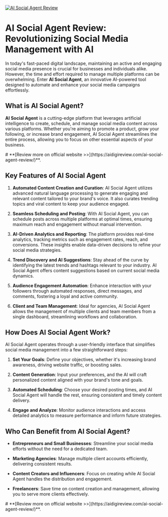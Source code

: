 [![AI Social Agent Review](https://aidigireview.com/wp-content/uploads/2025/02/AI-Social-Agent-Review.png "AI Social Agent Review")](https://aidigireview.com/ai-social-agent-review/)
<h1 data-start="0" data-end="73">AI Social Agent Review: Revolutionizing Social Media Management with AI</h1>
<p data-start="75" data-end="441">In today's fast-paced digital landscape, maintaining an active and engaging social media presence is crucial for businesses and individuals alike. However, the time and effort required to manage multiple platforms can be overwhelming. Enter <strong data-start="316" data-end="335">AI Social Agent</strong>, an innovative AI-powered tool designed to automate and enhance your social media campaigns effortlessly.</p>
<h2 data-start="443" data-end="470">What is AI Social Agent?</h2>
<p data-start="472" data-end="846"><strong data-start="472" data-end="491">AI Social Agent</strong> is a cutting-edge platform that leverages artificial intelligence to create, schedule, and manage social media content across various platforms. Whether you're aiming to promote a product, grow your following, or increase brand engagement, AI Social Agent streamlines the entire process, allowing you to focus on other essential aspects of your business.</p>
# **[Review more on official website >>](https://aidigireview.com/ai-social-agent-review/)**.
<h2 data-start="848" data-end="882">Key Features of AI Social Agent</h2>
<ol data-start="884" data-end="2184">
  <li data-start="884" data-end="1148">
    <p data-start="887" data-end="1148"><strong data-start="887" data-end="930">Automated Content Creation and Curation</strong>: AI Social Agent utilizes advanced natural language processing to generate engaging and relevant content tailored to your brand's voice. It also curates trending topics and viral content to keep your audience engaged.</p>
  </li>
  <li data-start="1150" data-end="1345">
    <p data-start="1153" data-end="1345"><strong data-start="1153" data-end="1188">Seamless Scheduling and Posting</strong>: With AI Social Agent, you can schedule posts across multiple platforms at optimal times, ensuring maximum reach and engagement without manual intervention.</p>
  </li>
  <li data-start="1347" data-end="1582">
    <p data-start="1350" data-end="1582"><strong data-start="1350" data-end="1387">AI-Driven Analytics and Reporting</strong>: The platform provides real-time analytics, tracking metrics such as engagement rates, reach, and conversions. These insights enable data-driven decisions to refine your social media strategies.</p>
  </li>
  <li data-start="1584" data-end="1806">
    <p data-start="1587" data-end="1806"><strong data-start="1587" data-end="1625">Trend Discovery and AI Suggestions</strong>: Stay ahead of the curve by identifying the latest trends and hashtags relevant to your industry. AI Social Agent offers content suggestions based on current social media dynamics.</p>
  </li>
  <li data-start="1808" data-end="1986">
    <p data-start="1811" data-end="1986"><strong data-start="1811" data-end="1845">Audience Engagement Automation</strong>: Enhance interaction with your followers through automated responses, direct messages, and comments, fostering a loyal and active community.</p>
  </li>
  <li data-start="1988" data-end="2184">
    <p data-start="1991" data-end="2184"><strong data-start="1991" data-end="2021">Client and Team Management</strong>: Ideal for agencies, AI Social Agent allows the management of multiple clients and team members from a single dashboard, streamlining workflows and collaboration.</p>
  </li>
</ol>
<h2 data-start="2186" data-end="2219">How Does AI Social Agent Work?</h2>
<p data-start="2221" data-end="2353">AI Social Agent operates through a user-friendly interface that simplifies social media management into a few straightforward steps:</p>
<ol data-start="2355" data-end="2920">
  <li data-start="2355" data-end="2486">
    <p data-start="2358" data-end="2486"><strong data-start="2358" data-end="2376">Set Your Goals</strong>: Define your objectives, whether it's increasing brand awareness, driving website traffic, or boosting sales.</p>
  </li>
  <li data-start="2488" data-end="2623">
    <p data-start="2491" data-end="2623"><strong data-start="2491" data-end="2513">Content Generation</strong>: Input your preferences, and the AI will craft personalized content aligned with your brand's tone and goals.</p>
  </li>
  <li data-start="2625" data-end="2779">
    <p data-start="2628" data-end="2779"><strong data-start="2628" data-end="2652">Automated Scheduling</strong>: Choose your desired posting times, and AI Social Agent will handle the rest, ensuring consistent and timely content delivery.</p>
  </li>
  <li data-start="2781" data-end="2920">
    <p data-start="2784" data-end="2920"><strong data-start="2784" data-end="2806">Engage and Analyze</strong>: Monitor audience interactions and access detailed analytics to measure performance and inform future strategies.</p>
  </li>
</ol>
<h2 data-start="2922" data-end="2962">Who Can Benefit from AI Social Agent?</h2>
<ul data-start="2964" data-end="3420">
  <li data-start="2964" data-end="3081">
    <p data-start="2966" data-end="3081"><strong data-start="2966" data-end="3004">Entrepreneurs and Small Businesses</strong>: Streamline your social media efforts without the need for a dedicated team.</p>
  </li>
  <li data-start="3083" data-end="3184">
    <p data-start="3085" data-end="3184"><strong data-start="3085" data-end="3107">Marketing Agencies</strong>: Manage multiple client accounts efficiently, delivering consistent results.</p>
  </li>
  <li data-start="3186" data-end="3306">
    <p data-start="3188" data-end="3306"><strong data-start="3188" data-end="3224">Content Creators and Influencers</strong>: Focus on creating while AI Social Agent handles the distribution and engagement.</p>
  </li>
  <li data-start="3308" data-end="3420">
    <p data-start="3310" data-end="3420"><strong data-start="3310" data-end="3325">Freelancers</strong>: Save time on content creation and management, allowing you to serve more clients effectively.</p>
  </li>
</ul>
# **[Review more on official website >>](https://aidigireview.com/ai-social-agent-review/)**.
